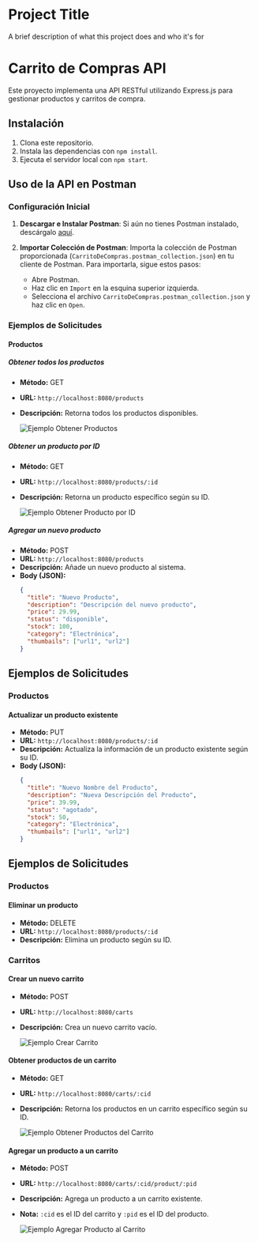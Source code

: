 # Project Title

A brief description of what this project does and who it's for

# Carrito de Compras API

Este proyecto implementa una API RESTful utilizando Express.js para gestionar productos y carritos de compra.

## Instalación

1. Clona este repositorio.
2. Instala las dependencias con `npm install`.
3. Ejecuta el servidor local con `npm start`.

## Uso de la API en Postman

### Configuración Inicial

1. **Descargar e Instalar Postman**: Si aún no tienes Postman instalado, descárgalo [aquí](https://www.postman.com/downloads/).

2. **Importar Colección de Postman**: Importa la colección de Postman proporcionada (`CarritoDeCompras.postman_collection.json`) en tu cliente de Postman. Para importarla, sigue estos pasos:

   - Abre Postman.
   - Haz clic en `Import` en la esquina superior izquierda.
   - Selecciona el archivo `CarritoDeCompras.postman_collection.json` y haz clic en `Open`.

### Ejemplos de Solicitudes

#### Productos

##### Obtener todos los productos

- **Método:** GET
- **URL:** `http://localhost:8080/products`
- **Descripción:** Retorna todos los productos disponibles.

  ![Ejemplo Obtener Productos](/path/to/obtener_productos.png)

##### Obtener un producto por ID

- **Método:** GET
- **URL:** `http://localhost:8080/products/:id`
- **Descripción:** Retorna un producto específico según su ID.

  ![Ejemplo Obtener Producto por ID](/path/to/obtener_producto_id.png)

##### Agregar un nuevo producto

- **Método:** POST
- **URL:** `http://localhost:8080/products`
- **Descripción:** Añade un nuevo producto al sistema.
- **Body (JSON):**
  ```json
  {
    "title": "Nuevo Producto",
    "description": "Descripción del nuevo producto",
    "price": 29.99,
    "status": "disponible",
    "stock": 100,
    "category": "Electrónica",
    "thumbails": ["url1", "url2"]
  }
  ```

## Ejemplos de Solicitudes

### Productos

#### Actualizar un producto existente

- **Método:** PUT
- **URL:** `http://localhost:8080/products/:id`
- **Descripción:** Actualiza la información de un producto existente según su ID.
- **Body (JSON):**
  ```json
  {
    "title": "Nuevo Nombre del Producto",
    "description": "Nueva Descripción del Producto",
    "price": 39.99,
    "status": "agotado",
    "stock": 50,
    "category": "Electrónica",
    "thumbails": ["url1", "url2"]
  }
  ```

## Ejemplos de Solicitudes

### Productos

#### Eliminar un producto

- **Método:** DELETE
- **URL:** `http://localhost:8080/products/:id`
- **Descripción:** Elimina un producto según su ID.

### Carritos

#### Crear un nuevo carrito

- **Método:** POST
- **URL:** `http://localhost:8080/carts`
- **Descripción:** Crea un nuevo carrito vacío.

  ![Ejemplo Crear Carrito](/path/to/crear_carrito.png)

#### Obtener productos de un carrito

- **Método:** GET
- **URL:** `http://localhost:8080/carts/:cid`
- **Descripción:** Retorna los productos en un carrito específico según su ID.

  ![Ejemplo Obtener Productos del Carrito](/path/to/obtener_productos_carrito.png)

#### Agregar un producto a un carrito

- **Método:** POST
- **URL:** `http://localhost:8080/carts/:cid/product/:pid`
- **Descripción:** Agrega un producto a un carrito existente.
- **Nota:** `:cid` es el ID del carrito y `:pid` es el ID del producto.

  ![Ejemplo Agregar Producto al Carrito](/path/to/agregar_producto_carrito.png)
